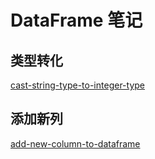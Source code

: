 # DataFrame 笔记

## 类型转化
[cast-string-type-to-integer-type](https://sparkbyexamples.com/spark/spark-cast-string-type-to-integer-type-int/)<br>

## 添加新列
[add-new-column-to-dataframe](https://sparkbyexamples.com/spark/spark-add-new-column-to-dataframe/)